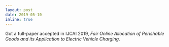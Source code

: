 ```yaml
---
layout: post
date: 2019-05-10
inline: true
---
```

Got a full-paper accepted in IJCAI 2019, *Fair Online Allocation of Perishable Goods and its Application to Electric Vehicle Charging*.
